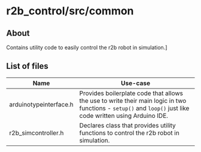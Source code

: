 # r2b_control/src/common

## About

Contains utility code to easily control the r2b robot in simulation.]

## List of files

| Name | Use-case |
| --- | --- |
| arduinotypeinterface.h | Provides boilerplate code that allows the use to write their main logic in two functions - `setup()` and `loop()` just like code written using Arduino IDE.|
| r2b_simcontroller.h | Declares class that provides utility functions to control the r2b robot in simulation.|